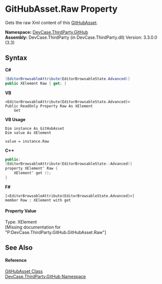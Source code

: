 # GitHubAsset.Raw Property 
 

Gets the raw Xml content of this <a href="T_DevCase_ThirdParty_GitHub_GitHubAsset">GitHubAsset</a>.

**Namespace:**&nbsp;<a href="N_DevCase_ThirdParty_GitHub">DevCase.ThirdParty.GitHub</a><br />**Assembly:**&nbsp;DevCase.ThirdParty (in DevCase.ThirdParty.dll) Version: 3.3.0.0 (3.3)

## Syntax

**C#**<br />
``` C#
[EditorBrowsableAttribute(EditorBrowsableState.Advanced)]
public XElement Raw { get; }
```

**VB**<br />
``` VB
<EditorBrowsableAttribute(EditorBrowsableState.Advanced)>
Public ReadOnly Property Raw As XElement
	Get
```

**VB Usage**<br />
``` VB Usage
Dim instance As GitHubAsset
Dim value As XElement

value = instance.Raw

```

**C++**<br />
``` C++
public:
[EditorBrowsableAttribute(EditorBrowsableState::Advanced)]
property XElement^ Raw {
	XElement^ get ();
}
```

**F#**<br />
``` F#
[<EditorBrowsableAttribute(EditorBrowsableState.Advanced)>]
member Raw : XElement with get

```


#### Property Value
Type: XElement<br />\[Missing <value> documentation for "P:DevCase.ThirdParty.GitHub.GitHubAsset.Raw"\]

## See Also


#### Reference
<a href="T_DevCase_ThirdParty_GitHub_GitHubAsset">GitHubAsset Class</a><br /><a href="N_DevCase_ThirdParty_GitHub">DevCase.ThirdParty.GitHub Namespace</a><br />